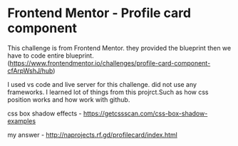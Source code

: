 # Frontend Mentor - Profile card component

This challenge is from Frontend Mentor. they provided the blueprint then we have to code entire blueprint. 
(https://www.frontendmentor.io/challenges/profile-card-component-cfArpWshJ/hub)

 I used vs code and live server for this challenge. did not use any frameworks. I learned lot of things from this projrct.Such as how css position works and how work with github.

 css box shadow effects - https://getcssscan.com/css-box-shadow-examples

 my answer - http://naprojects.rf.gd/profilecard/index.html


